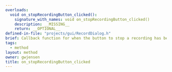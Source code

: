 ```yaml
---
overloads:
  void on_stopRecordingButton_clicked():
    signature_with_names: void on_stopRecordingButton_clicked()
    description: __MISSING__
    return: __OPTIONAL__
defined-in-file: "projects/gui/RecordDialog.h"
brief: Callback function for when the button to stop a recording has been clicked.
tags:
  - method
layout: method
owner: gwjensen
title: on_stopRecordingButton_clicked
---
```

